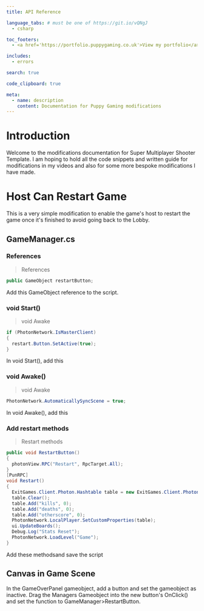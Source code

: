 ```yaml
---
title: API Reference

language_tabs: # must be one of https://git.io/vQNgJ
  - csharp

toc_footers:
  - <a href='https://portfolio.puppygaming.co.uk'>View my portfolio</a>

includes:
  - errors

search: true

code_clipboard: true

meta:
  - name: description
    content: Documentation for Puppy Gaming modifications
---
```


# Introduction

Welcome to the modifications documentation for Super Multiplayer Shooter Template. I am hoping to hold all the code snippets and written guide for modifications in my videos and also for some more bespoke modifications I have made.

# Host Can Restart Game

This is a very simple modification to enable the game's host to restart the game once it's finished to avoid going back to the Lobby.

## GameManager.cs

### References
> References
```csharp
public GameObject restartButton;
```

Add this GameObject reference to the script.

### void Start()
> void Awake
```csharp
if (PhotonNetwork.IsMasterClient)
{
  restart.Button.SetActive(true);
}
```

In void Start(), add this

### void Awake()
> void Awake
```csharp
PhotonNetwork.AutomaticallySyncScene = true;
```

In void Awake(), add this

### Add restart methods

> Restart methods
```csharp
public void RestartButton()
{
  photonView.RPC("Restart", RpcTarget.All);
}
[PunRPC]
void Restart()
{
  ExitGames.Client.Photon.Hashtable table = new ExitGames.Client.Photon.Hashtable();
  table.Clear();
  table.Add("kills", 0);
  table.Add("deaths", 0);
  table.Add("otherscore", 0);
  PhotonNetwork.LocalPlayer.SetCustomProperties(table);
  ui.UpdateBoards();
  Debug.Log("Stats Reset");
  PhotonNetwork.LoadLevel("Game");
}
```

Add these methodsand save the script

## Canvas in Game Scene

In the GameOverPanel gameobject, add a button and set the gameobject as inactive.
Drag the Managers Gameobject into the new button's OnClick() and set the function to GameManager>RestartButton.